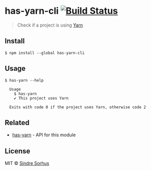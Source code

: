 # has-yarn-cli [![Build Status](https://travis-ci.com/sindresorhus/has-yarn-cli.svg?branch=master)](https://travis-ci.com/sindresorhus/has-yarn-cli)

> Check if a project is using [Yarn](https://yarnpkg.com)


## Install

```
$ npm install --global has-yarn-cli
```


## Usage

```
$ has-yarn --help

  Usage
    $ has-yarn
    ✔ This project uses Yarn

  Exits with code 0 if the project uses Yarn, otherwise code 2
```


## Related

- [has-yarn](https://github.com/sindresorhus/has-yarn) - API for this module


## License

MIT © [Sindre Sorhus](https://sindresorhus.com)
